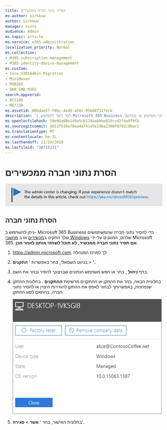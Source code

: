 ```yaml
---
title: הסרת נתוני חברה ממכשירים
ms.author: sirkkuw
author: Sirkkuw
manager: scotv
audience: Admin
ms.topic: article
ms.service: o365-administration
localization_priority: Normal
ms.collection:
- M365-subscription-management
- M365-identity-device-management
ms.custom:
- Core_O365Admin_Migration
- MiniMaven
- MSB365
- OKR_SMB_M365
search.appverid:
- BCS160
- MET150
ms.assetid: 80bdae57-f8bc-4e40-a58c-956007117ecb
description: 'למד כיצד להשתמש ב-Microsoft 365 Business כדי להסיר נתוני חברה מהתקני משתמש או ממחשבי Windows. '
ms.openlocfilehash: 59e94a08e149a5cb119aabbbe816ccd2f4a9f9fb
ms.sourcegitcommit: 5d11f516e78ea4a74145e19ba2300f0792c8bac1
ms.translationtype: MT
ms.contentlocale: he-IL
ms.lasthandoff: 11/19/2019
ms.locfileid: "38715231"
---
```

# <a name="remove-company-data-from-devices"></a>הסרת נתוני חברה ממכשירים

[![תווית המיידעת אותך שמרכז הניהול משתנה ושניתן למצוא פרטים נוספים ב- aka.ms/aboutM365preview.](media/m365admincenterchanging.png)](https://docs.microsoft.com/office365/admin/microsoft-365-admin-center-preview)

## <a name="remove-company-data"></a>הסרת נתוני חברה

ניתן להשתמש ב- Microsoft 365 Business כדי להסיר נתוני חברה שהמשתמשים שלך התקינו ב[מכשירים](app-protection-settings-for-android-and-ios.md) או ב [מחשבי Windows](protection-settings-for-windows-10-devices.md) שלהם, המוגנים על-ידי Microsoft 365. **אם תסיר נתוני חברה ממכשיר, לא תוכל לשחזר אותם לאחר מכן**. 
  
1. <a href="https://go.microsoft.com/fwlink/p/?linkid=837890" target="_blank">https://admin.microsoft.com</a>. לך למרכז המנהלה
    
2. בניווט השמאלי, בחר באפשרות ' **התקנים** \> **'.**  
  
3. בדף **ניהול** , בחר או חפש משתמש הנתונים שברצונך להסיר ובחר את השם. 
    
4. בחלונית הבאה, בחר את ההתקן או ההתקנים מרשימת **ההתקנים** . בחלונית ההתקן שנפתחת, באפשרותך לבחור לאפס את ההתקן להגדרות היצרן או להסיר נתוני חברה, בהתאם לסוג ההתקן. 
    
    ![בחלונית הנתונים הסרת החברה, בחר את ההתקן שממנו ברצונך להסיר את הנתונים.](media/resetorremove.png)
  
5. בחלונית האישור, בחר ' **אשר** \> **סגירה**'.
    


